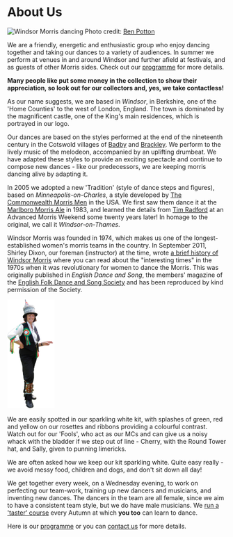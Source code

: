 <div id="google_translate_element"></div>

About Us
========

<div class="photo-container-right">
<img src="/img/banner3-cropped.jpg" alt="Windsor Morris dancing" />
<credit>
  Photo credit: <a href="https://www.facebook.com/benpottonphotography/">Ben Potton</a>
</credit>
</div>

We are a friendly, energetic and enthusiastic group who enjoy dancing together and taking our dances to a variety of audiences. In summer we perform at venues in and around Windsor and further afield at festivals, and as guests of other Morris sides. Check out our [programme](/) for more details.

**Many people like put some money in the collection to show their appreciation, so look out for our collectors and, yes, we take contactless!**

As our name suggests, we are based in _Windsor_, in Berkshire, one of the 'Home Counties' to the west of London, England. The town is dominated by the magnificent castle, one of the King's main residences, which is portrayed in our logo.

Our dances are based on the styles performed at the end of the nineteenth century in the Cotswold villages of [Badby](http://badby.org.uk/) and [Brackley](http://www.brackleynorthants-tc.gov.uk/). We perform to the lively music of the melodeon, accompanied by an uplifting drumbeat. We have adapted these styles to provide an exciting spectacle and continue to compose new dances - like our predecessors, we are keeping morris dancing alive by adapting it.

In 2005 we adopted a new 'Tradition' (style of dance steps and figures), based on _Minneapolis-on-Charles_, a style developed by [The Commonwealth Morris Men](http://www.commonwealthmorris.org/) in the USA. We first saw them dance it at the [Marlboro Morris Ale](https://www.facebook.com/MarlboroMorrisAle) in 1983, and learned the details from [Tim Radford](http://www.timradford.com/tim.html) at an Advanced Morris Weekend some twenty years later!  In homage to the original, we call it _Windsor-on-Thames_.

Windsor Morris was founded in 1974, which makes us one of the longest-established women's morris teams in the country. In September 2011, Shirley Dixon, our foreman (instructor) at the time, wrote [a brief history of Windsor Morris](/doc/EFDSSarticle.pdf) where you can read about the "interesting times" in the 1970s when it was revolutionary for women to dance the Morris. This was originally published in _English Dance and Song_, the members' magazine of the [English Folk Dance and Song Society](http://www.efdss.org/support-us) and has been reproduced by kind permission of the Society. 

<img class='image-left' src="/img/Cherry%20pointing.jpg" height="250" width='auto'></div>

We are easily spotted in our sparkling white kit, with splashes of green, red and yellow on our rosettes and ribbons providing a colourful contrast. Watch out for our 'Fools', who act as our MCs and can give us a noisy whack with the bladder if we step out of line - Cherry, with the Round Tower hat, and Sally, given to punning limericks.

We are often asked how we keep our kit sparkling white. Quite easy really - we avoid messy food, children and dogs, and don't sit down all day!

We get together every week, on a Wednesday evening, to work on perfecting our team-work, training up new dancers and musicians, and inventing new dances. The dancers in the team are all female, since we aim to have a consistent team style, but we do have male musicians. We [run a 'taster' course](/course/) every Autumn at which **you too** can learn to dance.

Here is our [programme](/) or you can [contact us](/contact-us/) for more details.


